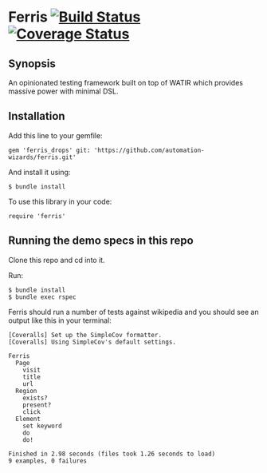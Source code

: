 # Ferris [![Build Status](https://travis-ci.org/automation-wizards/ferris.svg?branch=master)](https://travis-ci.org/automation-wizards/ferris) [![Coverage Status](https://coveralls.io/repos/github/automation-wizards/ferris/badge.svg?branch=master)](https://coveralls.io/github/automation-wizards/ferris?branch=master)

## Synopsis

An opinionated testing framework built on top of WATIR which provides massive power with minimal DSL. 

## Installation

Add this line to your gemfile:

    gem 'ferris_drops' git: 'https://github.com/automation-wizards/ferris.git'

And install it using:

    $ bundle install
    
To use this library in your code:

    require 'ferris'

## Running the demo specs in this repo

Clone this repo and cd into it.

Run:

    $ bundle install
    $ bundle exec rspec
    
Ferris should run a number of tests against wikipedia and you should see an output like this in your terminal:

    [Coveralls] Set up the SimpleCov formatter.
    [Coveralls] Using SimpleCov's default settings.
    
    Ferris
      Page
        visit
        title
        url
      Region
        exists?
        present?
        click
      Element
        set keyword
        do
        do!
    
    Finished in 2.98 seconds (files took 1.26 seconds to load)
    9 examples, 0 failures

